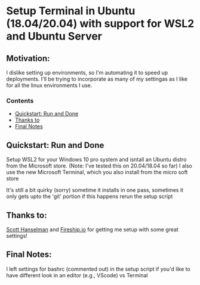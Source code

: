 # Setup Terminal in Ubuntu (18.04/20.04) with support for WSL2 and Ubuntu Server

## Motivation: <br>
I dislike setting up environments, so I'm automating it to speed up deployments. I'll be trying to incorporate as many of my settingas as I like for all the linux environments I use.</br>

### Contents
* [Quickstart: Run and Done](#Quickstart-Run-and-Done)
* [Thanks to](#thanks-to)
* [Final Notes](#final-notes)

## Quickstart: Run and Done 
Setup WSL2 for your Windows 10 pro system and isntall an Ubuntu distro from the Microsoft store. 
(Note: I've tested this on 20.04/18.04 so far)
I also use the new Microsoft Terminal, which you also install from the micro soft store

It's still a bit quirky (sorry) sometime it installs in one pass, sometimes it only gets upto the 'git' portion
if this happens rerun the setup script


## Thanks to:
[Scott Hanselman](https://www.hanselman.com/blog/ItsTimeForYouToInstallWindowsTerminal.aspx)
and
[Fireship.io](https://fireship.io/lessons/windows-10-for-web-dev/)
for getting me setup with some great settings!

## Final Notes:

I left settings for bashrc (commented out) in the setup script if you'd like to have different look in an editor (e.g., VScode) vs Terminal

